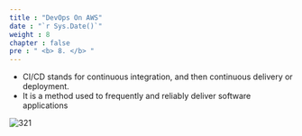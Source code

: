 ```yaml
---
title : "DevOps On AWS"
date : "`r Sys.Date()`"
weight : 8
chapter : false
pre : " <b> 8. </b> "
---
```


- CI/CD stands for continuous integration, and then continuous delivery or deployment.
- It is a method used to frequently and reliably deliver software applications 

![321](/aws-ws/images/3-config/3.2-devopsaws/1.png?featherlight=false&width=50pc)
